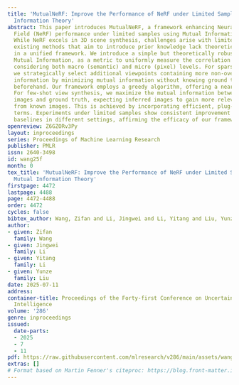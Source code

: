 ```yaml
---
title: 'MutualNeRF: Improve the Performance of NeRF under Limited Samples with Mutual
  Information Theory'
abstract: This paper introduces MutualNeRF, a framework enhancing Neural Radiance
  Field (NeRF) performance under limited samples using Mutual Information Theory.
  While NeRF excels in 3D scene synthesis, challenges arise with limited data and
  existing methods that aim to introduce prior knowledge lack theoretical support
  in a unified framework. We introduce a simple but theoretically robust concept,
  Mutual Information, as a metric to uniformly measure the correlation between images,
  considering both macro (semantic) and micro (pixel) levels. For sparse view sampling,
  we strategically select additional viewpoints containing more non-overlapping scene
  information by minimizing mutual information without knowing ground truth images
  beforehand. Our framework employs a greedy algorithm, offering a near-optimal solution.
  For few-shot view synthesis, we maximize the mutual information between inferred
  images and ground truth, expecting inferred images to gain more relevant information
  from known images. This is achieved by incorporating efficient, plug-and-play regularization
  terms. Experiments under limited samples show consistent improvement over state-of-the-art
  baselines in different settings, affirming the efficacy of our framework.
openreview: Z6GZORv3Py
layout: inproceedings
series: Proceedings of Machine Learning Research
publisher: PMLR
issn: 2640-3498
id: wang25f
month: 0
tex_title: 'MutualNeRF: Improve the Performance of NeRF under Limited Samples with
  Mutual Information Theory'
firstpage: 4472
lastpage: 4488
page: 4472-4488
order: 4472
cycles: false
bibtex_author: Wang, Zifan and Li, Jingwei and Li, Yitang and Liu, Yunze
author:
- given: Zifan
  family: Wang
- given: Jingwei
  family: Li
- given: Yitang
  family: Li
- given: Yunze
  family: Liu
date: 2025-07-11
address:
container-title: Proceedings of the Forty-first Conference on Uncertainty in Artificial
  Intelligence
volume: '286'
genre: inproceedings
issued:
  date-parts:
  - 2025
  - 7
  - 11
pdf: https://raw.githubusercontent.com/mlresearch/v286/main/assets/wang25f/wang25f.pdf
extras: []
# Format based on Martin Fenner's citeproc: https://blog.front-matter.io/posts/citeproc-yaml-for-bibliographies/
---
```

